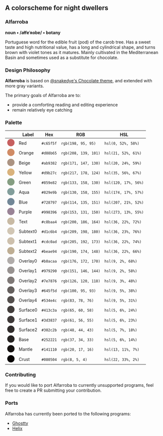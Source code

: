 ## A colorscheme for night dwellers

### Alfarroba

**noun • /aɫfɐˈʀobɐ/ • botany**

Portuguese word for the edible fruit (pod) of the carob tree. Has a sweet taste and high nutritional value, has a long and cylindrical shape, and turns brown with violet tones as it matures. Mainly cultivated in the Mediterranean Basin and sometimes used as a substitute for chocolate.

### Design Philosophy

**Alfarroba** is based on [@snakedye's Chocolate theme](https://gitlab.com/snakedye/chocolate), and extended with more gray variants.

The primary goals of Alfarroba are to:
- provide a comforting reading and editing experience
- remain relatively eye catching

### Palette

|                                                                       | Label    | Hex       | RGB                  | HSL                  |
| :-------------------------------------------------------------------: | -------- | --------- | -------------------- | -------------------- |
| <img src="assets/palette/circles/alfarroba-red.svg" width="24"/>      | Red      | `#c65f5f` | `rgb(198, 95, 95)`   | `hsl(0, 52%, 58%)`   |
| <img src="assets/palette/circles/alfarroba-orange.svg" width="24"/>   | Orange   | `#d08b65` | `rgb(208, 139, 101)` | `hsl(21, 52%, 61%)`  |
| <img src="assets/palette/circles/alfarroba-beige.svg" width="24"/>    | Beige    | `#ab9382` | `rgb(171, 147, 130)` | `hsl(20, 24%, 59%)`  |
| <img src="assets/palette/circles/alfarroba-yellow.svg" width="24"/>   | Yellow   | `#d9b27c` | `rgb(217, 178, 124)` | `hsl(35, 56%, 67%)`  |
| <img src="assets/palette/circles/alfarroba-green.svg" width="24"/>    | Green    | `#859e82` | `rgb(133, 158, 130)` | `hsl(120, 17%, 56%)` |
| <img src="assets/palette/circles/alfarroba-aqua.svg" width="24"/>     | Aqua     | `#829e9b` | `rgb(130, 158, 155)` | `hsl(174, 17%, 57%)` |
| <img src="assets/palette/circles/alfarroba-blue.svg" width="24"/>     | Blue     | `#728797` | `rgb(114, 135, 151)` | `hsl(207, 21%, 52%)` |
| <img src="assets/palette/circles/alfarroba-purple.svg" width="24"/>   | Purple   | `#998396` | `rgb(153, 131, 150)` | `hsl(273, 13%, 55%)` |
| <img src="assets/palette/circles/alfarroba-text.svg" width="24"/>     | Text     | `#c8baa4` | `rgb(200, 186, 164)` | `hsl(36, 22%, 72%)`  |
| <img src="assets/palette/circles/alfarroba-subtext0.svg" width="24"/> | Subtext0 | `#d1c6b4` | `rgb(209, 198, 180)` | `hsl(36, 23%, 76%)`  |
| <img src="assets/palette/circles/alfarroba-subtext1.svg" width="24"/> | Subtext1 | `#cdc0ad` | `rgb(205, 192, 173)` | `hsl(36, 22%, 74%)`  |
| <img src="assets/palette/circles/alfarroba-subtext2.svg" width="24"/> | Subtext2 | `#beae94` | `rgb(190, 174, 148)` | `hsl(36, 22%, 66%)`  |
| <img src="assets/palette/circles/alfarroba-overlay0.svg" width="24"/> | Overlay0 | `#b0acaa` | `rgb(176, 172, 170)` | `hsl(9, 2%, 68%)`    |
| <img src="assets/palette/circles/alfarroba-overlay1.svg" width="24"/> | Overlay1 | `#979290` | `rgb(151, 146, 144)` | `hsl(9, 2%, 58%)`    |
| <img src="assets/palette/circles/alfarroba-overlay2.svg" width="24"/> | Overlay2 | `#7e7876` | `rgb(126, 120, 118)` | `hsl(9, 3%, 48%)`    |
| <img src="assets/palette/circles/alfarroba-overlay3.svg" width="24"/> | Overlay3 | `#645f5d` | `rgb(100, 95, 93)`   | `hsl(9, 5%, 38%)`    |
| <img src="assets/palette/circles/alfarroba-overlay4.svg" width="24"/> | Overlay4 | `#534e4c` | `rgb(83, 78, 76)`    | `hsl(9, 5%, 31%)`    |
| <img src="assets/palette/circles/alfarroba-surface0.svg" width="24"/> | Surface0 | `#413c3a` | `rgb(65, 60, 58)`    | `hsl(5, 6%, 24%)`    |
| <img src="assets/palette/circles/alfarroba-surface1.svg" width="24"/> | Surface1 | `#3d3837` | `rgb(61, 56, 55)`    | `hsl(5, 6%, 23%)`    |
| <img src="assets/palette/circles/alfarroba-surface2.svg" width="24"/> | Surface2 | `#302c2b` | `rgb(48, 44, 43)`    | `hsl(5, 7%, 18%)`    |
| <img src="assets/palette/circles/alfarroba-base.svg" width="24"/>     | Base     | `#252221` | `rgb(37, 34, 33)`    | `hsl(5, 6%, 14%)`    |
| <img src="assets/palette/circles/alfarroba-mantle.svg" width="24"/>   | Mantle   | `#141110` | `rgb(20, 17, 16)`    | `hsl(13, 11%, 7%)`   |
| <img src="assets/palette/circles/alfarroba-crust.svg" width="24"/>    | Crust    | `#080504` | `rgb(8, 5, 4)`       | `hsl(22, 33%, 2%)`   |

### Contributing

If you would like to port Alfarroba to currently unsupported programs, feel free to create a PR submitting your contribution.

### Ports

Alfarroba has currently been ported to the following programs:
- [Ghostty](ports/ghostty/alfarroba)
- [Helix](ports/helix/alfarroba.toml)

